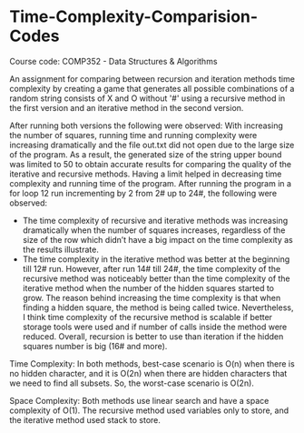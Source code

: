 # Time-Complexity-Comparision-Codes

Course code: COMP352 - Data Structures & Algorithms

An assignment for comparing between recursion and iteration methods time complexity by creating a game that generates all possible combinations of a random string consists of X and O without '#' using a recursive method in the first version and an iterative method in the second version. 

After running both versions the following were observed:
With increasing the number of squares, running time and running complexity were increasing dramatically and the file out.txt did not open due to the large size of the program. As a result, the generated size of the string upper bound was limited to 50 to obtain accurate results for comparing the quality of the iterative and recursive methods. Having a limit helped in decreasing time complexity and running time of the program.
After running the program in a for loop 12 run incrementing by 2 from 2# up to 24#, the following were observed:
- The time complexity of recursive and iterative methods was increasing dramatically when the number of squares increases, regardless of the size of the row which didn’t have a big impact on the time complexity as the results illustrate.
- The time complexity in the iterative method was better at the beginning till 12# run. However, after run 14# till 24#, the time complexity of the recursive method was noticeably better than the time complexity of the iterative method when the number of the hidden squares started to grow.
The reason behind increasing the time complexity is that when finding a hidden square, the method is being called twice. Nevertheless, I think time complexity of the recursive method is scalable if better storage tools were used and if number of calls inside the method were reduced. Overall, recursion is better to use than iteration if the hidden squares number is big (16# and more).

Time Complexity:
In both methods, best-case scenario is O(n) when there is no hidden character, and it is O(2n) when there are hidden characters that we need to find all subsets. So, the worst-case scenario is O(2n).

Space Complexity:
Both methods use linear search and have a space complexity of O(1). The recursive method used variables only to store, and the iterative method used stack to store.
